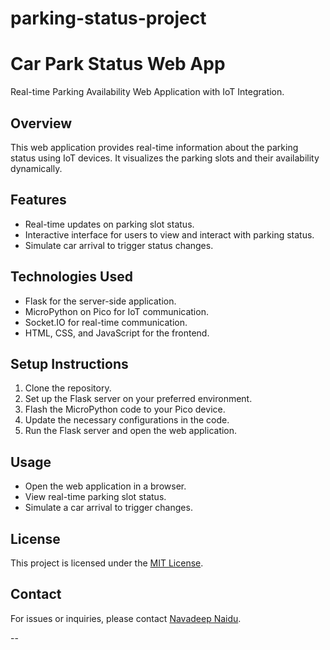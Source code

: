 # parking-status-project

# Car Park Status Web App

Real-time Parking Availability Web Application with IoT Integration.

## Overview

This web application provides real-time information about the parking status using IoT devices. It visualizes the parking slots and their availability dynamically.

## Features

- Real-time updates on parking slot status.
- Interactive interface for users to view and interact with parking status.
- Simulate car arrival to trigger status changes.

## Technologies Used

- Flask for the server-side application.
- MicroPython on Pico for IoT communication.
- Socket.IO for real-time communication.
- HTML, CSS, and JavaScript for the frontend.

## Setup Instructions

1. Clone the repository.
2. Set up the Flask server on your preferred environment.
3. Flash the MicroPython code to your Pico device.
4. Update the necessary configurations in the code.
5. Run the Flask server and open the web application.

## Usage

- Open the web application in a browser.
- View real-time parking slot status.
- Simulate a car arrival to trigger changes.


## License

This project is licensed under the [MIT License](LICENSE).


## Contact

For issues or inquiries, please contact [Navadeep Naidu](https://github.com/navadeepnaidu7).

--
